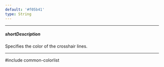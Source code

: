 ```yaml
---
default: '#f05b41'
type: String
---
```

---
##### shortDescription
Specifies the color of the crosshair lines.

---
#include common-colorlist